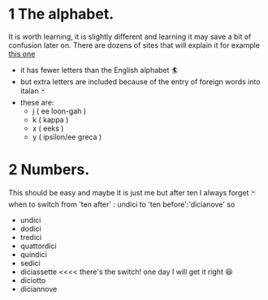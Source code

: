 # 1  The alphabet.  
It is worth learning, it is slightly different and learning it may save a bit of confusion later on. There are dozens of sites that will explain it for example [this one](https://www.berlitz.com/blog/italian-alphabet) 
* it has fewer letters than the English alphabet 🏄
* but extra letters are included because of the entry of foreign words into italan 🃏
 * these are:
   - j ( ee loon-gah )
   - k ( kappa )
   - x ( eeks )
   - y ( ipsilon/ee greca )

# 2 Numbers.
This should be easy and maybe it is just me but after ten I always forget 🃏 when to switch from 'ten after' : undici to 'ten before':'dicianove' so
  - undici
  - dodici
  - tredici
  - quattordici
  - quindici
  - sedici
  - diciassette  <<<< there's the switch! one day I will get it right 😆
  - diciotto
  - diciannove 
